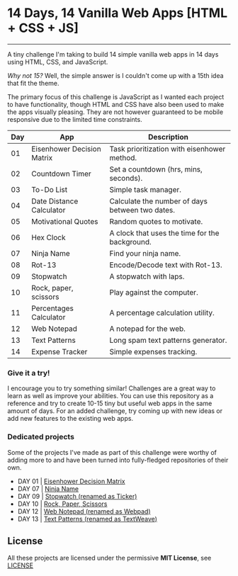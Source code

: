 # 14 Days, 14 Vanilla Web Apps [HTML + CSS + JS]

---

A tiny challenge I'm taking to build 14 simple vanilla web apps in 14 days using HTML, CSS, and JavaScript.

*Why not 15?* Well, the simple answer is I couldn't come up with a 15th idea that fit the theme.

The primary focus of this challenge is JavaScript as I wanted each project to have functionality, though HTML and CSS have also been used to make the apps visually pleasing. They are not however guaranteed to be mobile responsive due to the limited time constraints.

| Day | App | Description |
| --- | --- | --- |
| 01 | Eisenhower Decision Matrix | Task prioritization with eisenhower method. |
| 02 | Countdown Timer | Set a countdown (hrs, mins, seconds). |
| 03 | To-Do List | Simple task manager. |
| 04 | Date Distance Calculator | Calculate the number of days between two dates. |
| 05 | Motivational Quotes | Random quotes to motivate. |
| 06 | Hex Clock | A clock that uses the time for the background. |
| 07 | Ninja Name | Find your ninja name. |
| 08 | Rot-13 | Encode/Decode text with Rot-13. |
| 09 | Stopwatch | A stopwatch with laps. |
| 10 | Rock, paper, scissors | Play against the computer. |
| 11 | Percentages Calculator | A percentage calculation utility. |
| 12 | Web Notepad | A notepad for the web. |
| 13 | Text Patterns | Long spam text patterns generator. |
| 14 | Expense Tracker | Simple expenses tracking. |

### Give it a try!

I encourage you to try something similar! Challenges are a great way to learn as well as improve your abilities. You can use this repository as a reference and try to create 10-15 tiny but useful web apps in the same amount of days. For an added challenge, try coming up with new ideas or add new features to the existing web apps.

### Dedicated projects

Some of the projects I've made as part of this challenge were worthy of adding more to and have been turned into fully-fledged repositories of their own.

- DAY 01 | [Eisenhower Decision Matrix](https://github.com/waterrmalann/eisenhower-decision-matrix)
- DAY 07 | [Ninja Name](https://github.com/waterrmalann/ninja-name)
- DAY 09 | [Stopwatch (renamed as Ticker)](https://github.com/waterrmalann/ticker)
- DAY 10 | [Rock, Paper, Scissors](https://github.com/waterrmalann/rock-paper-scissors)
- DAY 12 | [Web Notepad (renamed as Webpad)](https://github.com/waterrmalann/webpad)
- DAY 13 | [Text Patterns (renamed as TextWeave)](https://github.com/waterrmalann/textweave)

License
----

All these projects are licensed under the permissive **MIT License**, see [LICENSE](LICENSE)
